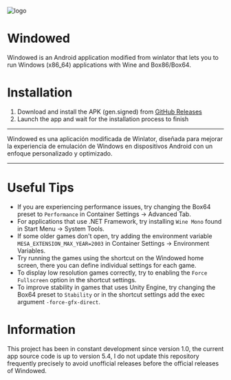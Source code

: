 
![logo](https://github.com/user-attachments/assets/517b07c0-3bf9-4123-a56a-d45a881b485b)

# Windowed

Windowed is an Android application modified from winlator that lets you to run Windows (x86_64) applications with Wine and Box86/Box64.

# Installation

1. Download and install the APK (gen.signed) from [GitHub Releases](https://github.com/exuberantmang/Windowed/releases/tag/v5.4)
2. Launch the app and wait for the installation process to finish

----

Windowed es una aplicación modificada de Winlator, diseñada para mejorar la experiencia de emulación de Windows en dispositivos Android con un enfoque personalizado y optimizado.

----

# Useful Tips
- If you are experiencing performance issues, try changing the Box64 preset to `Performance` in Container Settings -> Advanced Tab.
- For applications that use .NET Framework, try installing `Wine Mono` found in Start Menu -> System Tools.
- If some older games don't open, try adding the environment variable `MESA_EXTENSION_MAX_YEAR=2003` in Container Settings -> Environment Variables.
- Try running the games using the shortcut on the Windowed home screen, there you can define individual settings for each game.
- To display low resolution games correctly, try to enabling the `Force Fullscreen` option in the shortcut settings.
- To improve stability in games that uses Unity Engine, try changing the Box64 preset to `Stability` or in the shortcut settings add the exec argument `-force-gfx-direct`.

# Information

This project has been in constant development since version 1.0, the current app source code is up to version 5.4, I do not update this repository frequently precisely to avoid unofficial releases before the official releases of Windowed.

